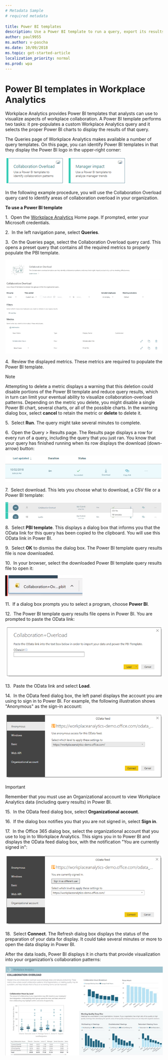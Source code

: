 ```yaml
---
# Metadata Sample
# required metadata

title: Power BI templates
description: Use a Power BI template to run a query, export its results, and visualize them in Power BI
author: paul9955
ms.author: v-pascha
ms.date: 10/09/2018
ms.topic: get-started-article
localization_priority: normal 
ms.prod: wpa
---
```


# Power BI templates in Workplace Analytics 

Workplace Analytics provides Power BI templates that analysts can use to visualize aspects of workplace collaboration. A Power BI template performs two tasks: it pre-populates a custom Workplace Analytics query and it selects the proper Power BI charts to display the results of that query. 

The Queries page of Workplace Analytics makes available a number of query templates. On this page, you can identify Power BI templates in that they display the Power BI logo in the upper-right corner:

   ![Power BI logo in query card](../Images/WpA/tutorials/two-pbi-cards.png)

In the following example procedure, you will use the Collaboration Overload query card to identify areas of collaboration overload in your organization. 

**To use a Power BI template**

1.  Open the [Workplace Analytics](https://workplaceanalytics.office.com) Home page. If prompted, enter your Microsoft credentials.

2.  In the left navigation pane, select **Queries**.

3.  On the Queries page, select the Collaboration Overload query card. This opens a preset query that contains all the required metrics to properly populate the PBI template. 

   ![Opened Power BI template query](../Images/WpA/tutorials/pbi-templates-02.png)
   
4.  Review the displayed metrics. These metrics are required to populate the Power BI template. 

   > [!Note] 
   > Attempting to delete a metric displays a warning that this deletion could disable portions of the Power BI template and reduce query results, which in turn can limit your eventual ability to visualize collaboration-overload patterns. Depending on the metric you delete, you might disable a single Power BI chart, several charts, or all of the possible charts. In the warning dialog box, select **cancel** to retain the metric or **delete** to delete it.  
  
5.  Select **Run**. The query might take several minutes to complete.  

6.  Open the Query &gt; Results page. The Results page displays a row for every run of a query, including the query that you just ran. You know that your query has finished running when its row displays the download (down-arrow) button:

   ![Query results are ready](../Images/WpA/tutorials/query-results-done.png)
 
7.  Select download. This lets you choose what to download, a CSV file or a Power BI template: 

   ![Select PBI template](../Images/WpA/tutorials/pbi-templates-03.png)

8.  Select **PBI template**. This displays a dialog box that informs you that the OData link for this query has been copied to the clipboard. You will use this OData link in Power BI. 

   <!-- REMOVING this for now. It shows typos that are in the UI. Perhaps include this after they've been fixed in the product.  

   ![OData link has been copied](../Images/WpA/tutorials/pbi-templates-04.png)
   -->

9.  Select **OK** to dismiss the dialog box. The Power BI template query results file is now downloaded. 

10.  In your browser, select the downloaded Power BI template query results file to open it:

   ![Open downloaded Power BI template file](../Images/WpA/tutorials/pbi-templates-05.png)

11.  If a dialog box prompts you to select a program, choose **Power BI**.

12.  The Power BI template query results file opens in Power BI. You are prompted to paste the OData link:

   ![Paste OData link here](../Images/WpA/tutorials/pbi-templates-07.png)

13.  Paste the OData link and select **Load**. 

14.  In the OData feed dialog box, the left panel displays the account you are using to sign in to Power BI. For example, the following illustration shows "Anonymous" as the sign-in account:
   
   ![Anonymous account displayed](../Images/WpA/tutorials/anon-access-to-pbi.png)
   

   > [!Important] 
   > Remember that you must use an Organizational account to view Workplace Analytics data (including query results) in Power BI. 

15.  In the OData feed dialog box, select **Organizational account**.

16.  If the dialog box notifies you that you are not signed in, select **Sign in**.

17.  In the Office 365 dialog box, select the organizational account that you use to log in to Workplace Analytics. This signs you in to Power BI and displays the OData feed dialog box, with the notification "You are currently signed in":      
   
   ![You are signed in](../Images/WpA/tutorials/you-are-signed-in.png)

18.  Select **Connect**. The Refresh dialog box displays the status of the preparation of your data for display. It could take several minutes or more to open the data display in Power BI. 

After the data loads, Power BI displays it in charts that provide visualization into your organization’s collaboration patterns: 

   ![Results visualized in Power BI](../Images/WpA/tutorials/pbi-templates-08a.png)

